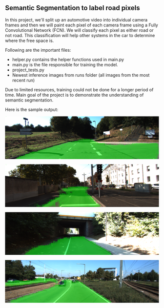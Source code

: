 ## Semantic Segmentation to label road pixels

In this project, we'll split up an automotive video into individual camera frames and then we will paint each pixel of 
each camera frame using a Fully Convolutional Network (FCN). We will classify each pixel as either road or not road. This
classification will help other systems in the car to determine where the free space is. 

Following are the important files:
- helper.py contains the helper functions used in main.py
- main.py is the file responsible for training the model.
- project_tests.py
- Newest inference images from runs folder (all images from the most recent run)

Due to limited resources, training could not be done for a longer period of time. Main goal of the project is to demonstrate the
understanding of semantic segmentation. 

Here is the sample output:

![alt text](https://github.com/UsmanIjaz/SDC_Semantic_Segmentation/blob/master/runs/1535459706.0558352/um_000086.png
 "Sample Output 1")

![alt text](https://github.com/UsmanIjaz/SDC_Semantic_Segmentation/blob/master/runs/1535459706.0558352/um_000070.png
 "Sample Output 2")

![alt text](https://github.com/UsmanIjaz/SDC_Semantic_Segmentation/blob/master/runs/1535459706.0558352/um_000092.png
 "Sample Output 3")

![alt text](https://github.com/UsmanIjaz/SDC_Semantic_Segmentation/blob/master/runs/1535459706.0558352/um_000005.png
 "Sample Output 4")
